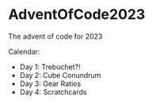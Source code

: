 # AdventOfCode2023
The advent of code for 2023

Calendar:
- Day 1: Trebuchet?!
- Day 2: Cube Conundrum
- Day 3: Gear Ratios
- Day 4: Scratchcards